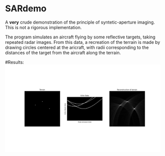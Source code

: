 # SARdemo

A **very** crude demonstration of the principle of syntetic-aperture imaging. This is not a rigorous implementation.

The program simulates an aircraft flying by some reflective targets, taking repeated radar images. From this data, a recreation of the terrain is made by drawing circles centered at the aricraft, with radii corresponding to the distances of the target from the aircraft along the terrain.

#Results:
![alt text](https://github.com/phi-5454/SARdemo/blob/main/radarimg150.png)
